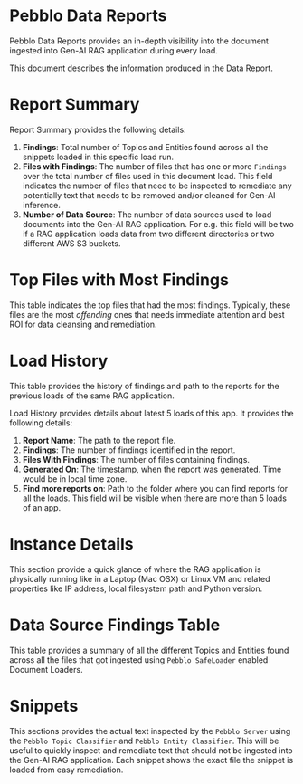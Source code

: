 # Pebblo Data Reports

Pebblo Data Reports provides an in-depth visibility into the document ingested into Gen-AI RAG application during every load.

This document describes the information produced in the Data Report.

# Report Summary

Report Summary provides the following details:

1. **Findings**: Total number of Topics and Entities found across all the snippets loaded in this specific load run.
1. **Files with Findings**: The number of files that has one or more `Findings` over the total number of files used in this document load. This field indicates the number of files that need to be inspected to remediate any potentially text that needs to be removed and/or cleaned for Gen-AI inference.
1. **Number of Data Source**: The number of data sources used to load documents into the Gen-AI RAG application. For e.g. this field will be two if a RAG application loads data from two different directories or two different AWS S3 buckets.

# Top Files with Most Findings

This table indicates the top files that had the most findings. Typically, these files are the most _offending_ ones that needs immediate attention and best ROI for data cleansing and remediation.

# Load History

This table provides the history of findings and path to the reports for the previous loads of the same RAG application.

Load History provides details about latest 5 loads of this app. It provides the following details:
1. **Report Name**: The path to the report file.
2. **Findings**: The number of findings identified in the report.
3. **Files With Findings**: The number of files containing findings.
4. **Generated On**: The timestamp, when the report was generated. Time would be in local time zone.
5. **Find more reports on**: Path to the folder where you can find reports for all the loads. This field will be visible when there are more than 5 loads of an app.


# Instance Details

This section provide a quick glance of where the RAG application is physically running like in a Laptop (Mac OSX) or Linux VM and related properties like IP address, local filesystem path and Python version.

# Data Source Findings Table

This table provides a summary of all the different Topics and Entities found across all the files that got ingested using `Pebblo SafeLoader` enabled Document Loaders.

# Snippets

This sections provides the actual text inspected by the `Pebblo Server` using the `Pebblo Topic Classifier` and `Pebblo Entity Classifier`. This will be useful to quickly inspect and remediate text that should not be ingested into the Gen-AI RAG application. Each snippet shows the exact file the snippet is loaded from easy remediation.
